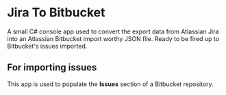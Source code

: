 # Jira To Bitbucket

A small C# console app used to convert the export data from Atlassian Jira into an Atlassian Bitbucket import worthy JSON file. Ready to be fired up to Bitbucket's issues imported.

## For importing issues

This app is used to populate the **Issues** section of a Bitbucket repository.